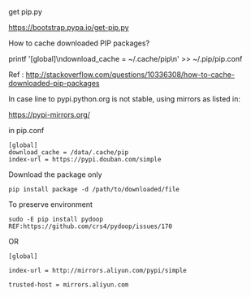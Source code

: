 get pip.py

https://bootstrap.pypa.io/get-pip.py

How to cache downloaded PIP packages? 

printf '[global]\ndownload_cache = ~/.cache/pip\n' >> ~/.pip/pip.conf

Ref : http://stackoverflow.com/questions/10336308/how-to-cache-downloaded-pip-packages


In case line to pypi.python.org is not stable, using mirrors as listed in:

https://pypi-mirrors.org/

in pip.conf

```
[global]
download_cache = /data/.cache/pip
index-url = https://pypi.douban.com/simple
```


Download the package only
```
pip install package -d /path/to/downloaded/file
```



To preserve environment

```
sudo -E pip install pydoop
REF:https://github.com/crs4/pydoop/issues/170
```

OR
```
[global]

index-url = http://mirrors.aliyun.com/pypi/simple

trusted-host = mirrors.aliyun.com
```
